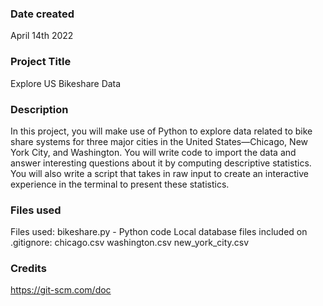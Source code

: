 ### Date created
April 14th 2022

### Project Title
Explore US Bikeshare Data

### Description
In this project, you will make use of Python to explore data related to bike share systems for three major cities in the United States—Chicago, New York City, and Washington. You will write code to import the data and answer interesting questions about it by computing descriptive statistics. You will also write a script that takes in raw input to create an interactive experience in the terminal to present these statistics.

### Files used
Files used: bikeshare.py - Python code
Local database files included on .gitignore:
chicago.csv
washington.csv
new_york_city.csv

### Credits
https://git-scm.com/doc
